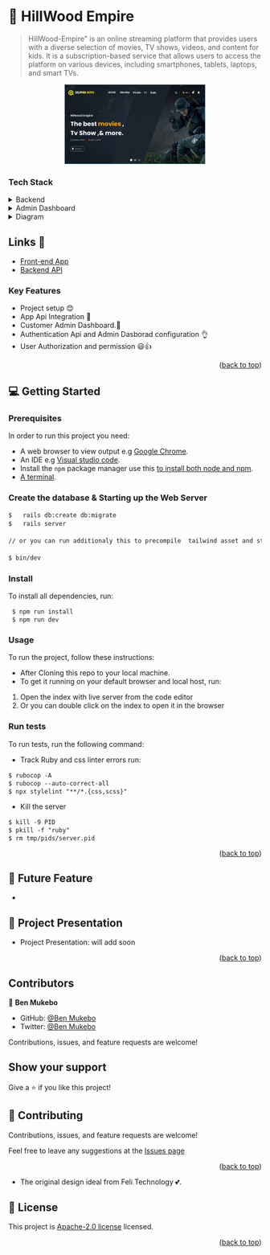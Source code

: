 # 📖 HillWood Empire <a name="about-project"></a>

> HillWood-Empire" is an online streaming platform that provides users with a diverse selection of movies, TV shows, videos, and content for kids. It is a subscription-based service that allows users to access the platform on various devices, including smartphones, tablets, laptops, and smart TVs.


<div align="center">
  <!-- You are encouraged to replace this logo with your own! Otherwise you can also remove it. -->
  <img src="app/assets/images/Hillwood.png" alt="logo" width="280"  height="auto" />
  <br/>
  <!-- <h3><b>HillWood Empire</b></h3> -->
</div>


### Tech Stack <a name="tech-stack"></a>

<details>
  <summary>Backend</summary>
    <li><a href="#">Ruby</a></li>
    <li><a href="#">Ruby on Rails</a></li>
    <li><a href="#">PostgreSQL DB</a></li>
  </ul>
</details>

<details>
  <summary>Admin Dashboard</summary>
    <li><a href="https://github.com/activeadmin/activeadmin">Active Admin</a></li>
    <li><a href="https://github.com/activeadmin-plugins/active_admin_theme">ActiveAdminTheme</a></li>
    <li><a href="https://github.com/ayann/active_admin_flat_skin">ActiveAdminFlatSkin</a></li>
  </ul>
</details>

<details>
  <summary>Diagram</summary>
  <ul>
    <li><a href="https://drawsql.app/teams/chaw-1/diagrams/hillwood-backend2">ERD Diagram</a></li>
    <li><a href="https://hillwood-frontend-ui.vercel.app/">Front-end</a></li>
    <li><a href="#">Version 1 features</a></li>
  </ul>
</details>




## Links 🔗

- [Front-end App](https://hillwood-frontend-ui.vercel.app/)
- [Backend API](https://)


### Key Features <a name="key-features"></a>

- Project setup 😊
- App Api Integration 💯
- Customer Admin Dashboard.🚀
- Authentication Api and Admin Dasborad configuration 👌
- User Authorization and permission 😃👍

<p align="right">(<a href="#readme-top">back to top</a>)</p>

## 💻 Getting Started <a name="getting-started"></a>

### Prerequisites

In order to run this project you need:

- A web browser to view output e.g [Google Chrome](https://www.google.com/chrome/).
- An IDE e.g [Visual studio code](https://code.visualstudio.com/).
- Install the `npm` package manager use this [to install both node and npm](https://docs.npmjs.com/downloading-and-installing-node-js-and-npm).
- [A terminal](https://code.visualstudio.com/docs/terminal/basics).


### Create the database & Starting up the Web Server

```bash
$   rails db:create db:migrate
$   rails server

// or you can run additionaly this to precompile  tailwind asset and start the server

$ bin/dev
```

### Install

To install all dependencies, run:

```
 $ npm run install
 $ npm run dev
```

### Usage

To run the project, follow these instructions:

- After Cloning this repo to your local machine.
- To get it running on your default browser and local host, run:

1. Open the index with live server from the code editor
2. Or you can double click on the index to open it in the browser

### Run tests

To run tests, run the following command:

- Track Ruby and css linter errors run:

```
$ rubocop -A
$ rubocop --auto-correct-all
$ npx stylelint "**/*.{css,scss}"
```
- Kill the server

```
$ kill -9 PID
$ pkill -f "ruby"
$ rm tmp/pids/server.pid
```

<p align="right">(<a href="#readme-top">back to top</a>)</p>

## 🎥 Future Feature <a name="future feature"></a>

- 


## 🎥 Project Presentation

- Project Presentation: will add soon

<p align="right">(<a href="#readme-top">back to top</a>)</p>

## Contributors

👤 **Ben Mukebo**

- GitHub: [@Ben Mukebo](https://github.com/benmukebo)
- Twitter: [@Ben Mukebo](https://twitter.com/BenMukebo)

Contributions, issues, and feature requests are welcome!

## Show your support

Give a ⭐️ if you like this project!



## 🤝 Contributing <a name="contributing"></a>

Contributions, issues, and feature requests are welcome!

Feel free to leave any suggestions at the [Issues page](https://github.com/BenMukebo/hillwood-backend-dashboard/issues)

<p align="right">(<a href="#readme-top">back to top</a>)</p>


- The original design ideal from Feli Technology 💕.

## 📝 License <a name="license"></a>

This project is [Apache-2.0 license](./LICENSE.MD) licensed.

<p align="right">(<a href="#readme-top">back to top</a>)</p>
